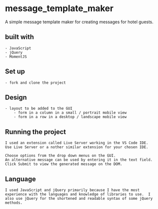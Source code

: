 # message_template_maker

A simple message template maker for creating messages for hotel guests.

## built with
    - JavaScript
    - jQuery
    - MomentJS

## Set up
    - fork and clone the project

## Design
    - layout to be added to the GUI
        - form in a column in a small / portrait mobile view
        - form in a row in a desktop / landscape mobile view

## Running the project
    I used an extension called Live Server working in the VS Code IDE. 
    Use Live Server or a nother similar extension for your chosen IDE.
    
    Choose options from the drop down menus on the GUI.
    An alternative message can be used by entering it in the text field. 
    Click Submit to view the generated message on the DOM.

## Language
    I used JavaScript and jQuery primarily because I have the most experience with the languages and knowledge of libraries to use.  I also use jQuery for the shortened and readable syntax of some jQuery methods.

## Process for Verifying Correctness
    I used console.log to test output of functions and find bugs and errors in the code.

## next steps:
    - rebuild in react 
    - implement a Node.JS server
    - unit testing
    - layout and styling
    - plan and test for edge cases
    - connect to twilio